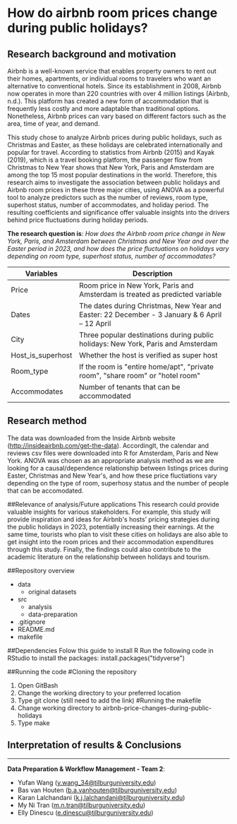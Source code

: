 # How do airbnb room prices change during public holidays?


## Research background and motivation
Airbnb is a well-known service that enables property owners to rent out their homes, apartments, or individual rooms to travelers who want an alternative to conventional hotels. Since its establishment in 2008, Airbnb now operates in more than 220 countries with over 4 million listings (Airbnb, n.d.). This platform has created a new form of accommodation that is frequently less costly and more adaptable than traditional options. Nonetheless, Airbnb prices can vary based on different factors such as the area, time of year, and demand. 

This study chose to analyze Airbnb prices during public holidays, such as Christmas and Easter, as these holidays are celebrated internationally and popular for travel. According to statistics from Airbnb (2015) and Kayak (2019), which is a travel booking platform, the passenger flow from Christmas to New Year shows that New York, Paris and Amsterdam are among the top 15 most popular destinations in the world. Therefore, this research aims to investigate the association between public holidays and Airbnb room prices in these three major cities, using ANOVA as a powerful tool to analyze predictors such as the number of reviews, room type, superhost status, number of accommodates, and holiday period. The resulting coefficients and significance offer valuable insights into the drivers behind price fluctuations during holiday periods. 

**The research question is**: 
*How does the Airbnb room price change in New York, Paris, and Amsterdam between Christmas and New Year and over the Easter period in 2023, and how does the price fluctuations on holidays vary depending on room type, superhost status, number of accommodates?*


| Variables         | Description   |
| -------------     | ------------- |
| Price             | Room price in New York, Paris and Amsterdam is treated as predicted variable |
| Dates             | The dates during Christmas, New Year and Easter: 22 December - 3 January & 6 April – 12 April |
| City              | Three popular destinations during public holidays: New York, Paris and Amsterdam  |
| Host_is_superhost | Whether the host is verified as super host|
| Room_type         | If the room is "entire home/apt", "private room", "share room" or "hotel room" |
| Accommodates      | Number of tenants that can be accommodated |


## Research method
The data was downloaded from the Inside Airbnb website (http://insideairbnb.com/get-the-data). Accordinglt, the calendar and reviews csv files were downloaded into R for Amsterdam, Paris and New York. ANOVA was chosen as an appropriate analysis method as we are looking for a causal/dependence relationship between listings prices during Easter, Christmas and New Year's, and how these price fluctiations vary depending on the type of room, superhosy status and the number of people that can be accomodated.

##Relevance of analysis/Future applications
This research could provide valuable insights for various stakeholders. For example, this study will provide inspiration and ideas for Airbnb's hosts’ pricing strategies during the public holidays in 2023, potentially increasing their earnings. At the same time, tourists who plan to visit these cities on holidays are also able to get insight into the room prices and their accommodation expenditures through this study. Finally, the findings could also contribute to the academic literature on the relationship between holidays and tourism.

##Repository overview
- data
  - original datasets
- src
  - analysis
  - data-preparation
- .gitignore
- README.md
- makefile

##Dependencies 
Folow this guide to install R
Run the following code in RStudio to install the packages:
install.packages("tidyverse")

##Running the code
#Cloning the repository
1. Open GitBash
2. Change the working directory to your preferred location
3. Type git clone (still need to add the link)
#Running the makefile
1. Change working directory to airbnb-price-changes-during-public-holidays
2. Type make 

## Interpretation of results & Conclusions

------------------------------------------------------------------
**Data Preparation & Workflow Management - Team 2**:
- Yufan Wang (y.wang_34@tilburguniversity.edu)
- Bas van Houten (b.a.vanhouten@tilburguniversity.edu)
- Karan Lalchandani (k.j.lalchandani@tilburguniversity.edu)
- My Ni Tran (m.n.tran@tilburguniversity.edu)
- Elly Dinescu (e.dinescu@tilburguniversity.edu)
